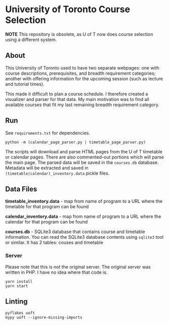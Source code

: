 # University of Toronto Course Selection

**NOTE** This repository is obsolete, as U of T now does course selection using a different system.

## About

This University of Toronto used to have two separate webpages: one with course descriptions, prerequisites, and breadth requirement categories;
another with offering information for the upcoming session (such as lecture and tutorial times).

This made it difficult to plan a course schedule. I therefore created a visualizer and parser for that data.
My main motivation was to find all available courses that fit my last remaining breadth requirement category.

## Run

See `requirements.txt` for dependencies.

`python -m (calendar_page_parser.py | timetable_page_parser.py)`

The scripts will download and parse HTML pages from the U of T timetable or calendar pages. There are also commented-out portions which will parse the main page. The parsed data will be saved in the `courses.db` database. Metadata will be extracted and saved in `(timetable|calendar)_inventory.data` pickle files.

## Data Files

**timetable_inventory.data** - map from name of program to a URL where the timetable for that program can be found

**calendar_inventory.data** - map from name of program to a URL where the calendar for that program can be found

**courses.db** - SQLite3 database that contains course and timetable information.
You can read the SQLite3 database contents using `sqlite3` tool or similar.
It has 2 tables: couses and timetable

### Server

Please note that this is not the original server. The original server was written in PHP. I have no idea where that code is.

```
yarn install
yarn start
```


## Linting

```
pyflakes uoft
mypy uoft --ignore-missing-imports
```